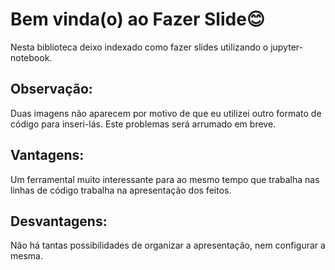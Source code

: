 # Bem vinda(o) ao Fazer Slide😊

Nesta biblioteca deixo indexado como fazer slides utilizando o jupyter-notebook. 
## Observação:
Duas imagens não aparecem por motivo de que eu utilizei outro formato de código para inseri-lás. Este problemas será arrumado em breve.

## Vantagens:
Um ferramental muito interessante para ao mesmo tempo que trabalha nas 
linhas de código trabalha na apresentação dos feitos.

## Desvantagens: 
Não há tantas possibilidades de organizar a apresentação, nem configurar a mesma.
